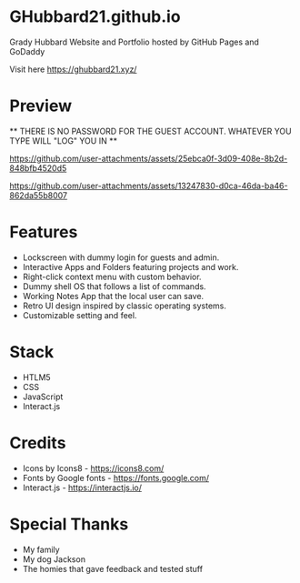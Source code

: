 # GHubbard21.github.io

Grady Hubbard Website and Portfolio hosted by GitHub Pages and GoDaddy

Visit here https://ghubbard21.xyz/

# Preview

** THERE IS NO PASSWORD FOR THE GUEST ACCOUNT. WHATEVER YOU TYPE WILL "LOG" YOU IN **

https://github.com/user-attachments/assets/25ebca0f-3d09-408e-8b2d-848bfb4520d5


https://github.com/user-attachments/assets/13247830-d0ca-46da-ba46-862da55b8007


# Features
- Lockscreen with dummy login for guests and admin.
- Interactive Apps and Folders featuring projects and work.
- Right-click context menu with custom behavior.
- Dummy shell OS that follows a list of commands.
- Working Notes App that the local user can save.
- Retro UI design inspired by classic operating systems.
- Customizable setting and feel.

# Stack
- HTLM5
- CSS
- JavaScript
- Interact.js

# Credits
- Icons by Icons8 - https://icons8.com/
- Fonts by Google fonts - https://fonts.google.com/
- Interact.js - https://interactjs.io/

# Special Thanks
- My family
- My dog Jackson
- The homies that gave feedback and tested stuff
